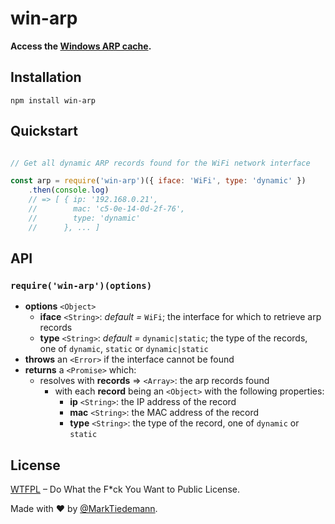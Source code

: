
# win-arp

**Access the [Windows ARP cache](https://www.microsoft.com/resources/documentation/windows/xp/all/proddocs/en-us/arp.mspx).**

## Installation

```
npm install win-arp
```

## Quickstart

```js

// Get all dynamic ARP records found for the WiFi network interface

const arp = require('win-arp')({ iface: 'WiFi', type: 'dynamic' })
    .then(console.log)
    // => [ { ip: '192.168.0.21',
    //        mac: 'c5-0e-14-0d-2f-76',
    //        type: 'dynamic'
    //      }, ... ]

```

## API

### `require('win-arp')(options)`

- **options** `<Object>`
    - **iface** `<String>`: *default =* `WiFi`; the interface for which to retrieve arp records
    - **type** `<String>`: *default =* `dynamic|static`; the type of the records, one of `dynamic`, `static` or `dynamic|static`
- **throws** an `<Error>` if the interface cannot be found
- **returns** a `<Promise>` which:
    - resolves with **records** => `<Array>`: the arp records found
        - with each **record** being an `<Object>` with the following properties:
            - **ip** `<String>`: the IP address of the record
            - **mac** `<String>`: the MAC address of the record
            - **type** `<String>`: the type of the record, one of `dynamic` or `static`

## License

[WTFPL](http://www.wtfpl.net/) – Do What the F*ck You Want to Public License.

Made with :heart: by [@MarkTiedemann](https://twitter.com/MarkTiedemannDE).
